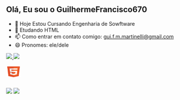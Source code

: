 ## Olá, Eu sou o GuilhermeFrancisco670

- 🔭 Hoje Estou Cursando Engenharia de Sowftware
- 🌱 Etudando HTML
- 📫 Como entrar em contato comigo: gui.f.m.martinelli@gmail.com
- 😄 Pronomes: ele/dele

<div>
  <a href="https://github.com/GuilhermeFrancisco670">
    <img height="180em" src="https://github-readme-stats.vercel.app/api?username=GuilhermeFrancisco670&show_icons=false&theme=ocean_dark&include_all_commits=true&count_private=true"/>
    <img height="180em" src="https://github-readme-stats.vercel.app/api/top-langs/?username=GuilhermeFrancisco670&layout=compact&langs_count=16&theme=ocean_dark"/>
  </a>
</div>

<div style="display: inline_block"><br>
  
  <img align="center" alt="Rafa-HTML" height="30" width="40" src="https://raw.githubusercontent.com/devicons/devicon/master/icons/html5/html5-original.svg">
 
</div>

##

<div>

  <a href="mailto:gui.f.m.martinelli@gmail.com.tech"><img src="https://img.shields.io/badge/-Gmail-%23333?style=for-the-badge&logo=gmail&logoColor=white" target="_blank"></a>
  <a href="https://www.linkedin.com/in/guilherme-martinelli-francisco-23b171361" target="_blank"><img src="https://img.shields.io/badge/-LinkedIn-%230077B5?style=for-the-badge&logo=linkedin&logoColor=white" target="_blank"></a>

